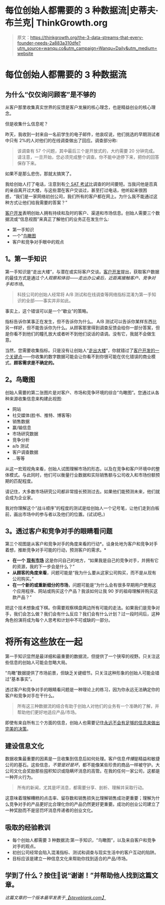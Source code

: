# 每位创始人都需要的 3 种数据流|史蒂夫·布兰克| ThinkGrowth.org

> 原文：<https://thinkgrowth.org/the-3-data-streams-that-every-founder-needs-2a883a310dfe?utm_source=wanqu.co&utm_campaign=Wanqu+Daily&utm_medium=website>



# 每位创始人都需要的 3 种数据流

## 为什么“仅仅询问顾客”是不够的

从客户那里收集真实世界的反馈是客户发展的核心理念，也是精益创业的核心理念。

但是收集什么信息呢？

昨天，我收到一封来自一名前学生的电子邮件，他哀叹说，他们挑选的早期测试者中只有 2%的人对他们的在线调查做出了回应。调查部分称:

> 该调查有 57 个问题，其中最后三个是开放式的，大约需要 20 分钟完成。请注意，一旦开始，您必须完成整个调查。你不能中途停下来，把你的回答保存下来。

如果不是那么悲伤，那就太搞笑了。

我给创始人打了电话，注意到有[个 SAT 考试](http://www.collegeboard.com/student/testing/sat/about/SATI.html)比调查的时间要短。当我问他是否真的亲自离开过大楼，与这些潜在客户交谈过，甚至打过电话，他听起来很困惑，“我们是一家网络初创公司，我们所有的客户都在网上。为什么我不能通过这种方式让他们给我需要的答案？”

[客户开发](http://www.startuplessonslearned.com/2008/11/what-is-customer-development.html)表明创始人拥有持续和及时的客户、渠道和市场信息。创始人需要三个数据流或“信息视图”来真正了解他们的业务正在发生什么:

*   第一手知识
*   一个"[鸟瞰图](http://www.merriam-webster.com/dictionary/bird's-eye%20view)
*   客户和竞争对手眼中的观点

## **1。第一手知识**

第一手知识是“走出大楼”，与潜在或实际客户交谈。[客户开发](http://www.slideshare.net/sblank/customer-development-at-startup2startup)提出，获取客户数据的最佳方式是通过*个人观察和体验——走出办公桌后，近距离接触客户、竞争对手和市场*。

> 科技公司的创始人经常将 A/B 测试和在线调查等网络指标混淆为第一手知识的全部——事实并非如此。

事实上，这个错误可以是一个“歇业”的策略。

指标告诉你某事正在发生，但不告诉你为什么。 A/B 测试可以告诉你某样东西比另一样好，但不能告诉你为什么。从顾客那里得到调查反馈会给你一部分答案，但是你看不到他们的瞳孔放大或者听不到他们说话的语调。没有它，我就不会做生意。

当然，您需要收集指标。只是没有让创始人“[走出大楼](https://steveblank.com/2009/03/20/supermac-war-story-2-facts-exist-outside-the-building-opinions-reside-within-%E2%80%93-so-get-the-hell-outside-the-building/)”，你就错过了[客户开发的一个关键点](https://steveblank.com/2009/11/16/times-square-strategy-session-web-startups-and-customer-development/)——你收集的数字数据可能会让你看不到你很可能在优化错误的商业模式。**顾客需求是不确定的。**

## **2。鸟瞰图**

创始人需要的第二张图片是对客户、市场和竞争环境的综合“鸟瞰图”。您通过从各种来源收集信息来构建此视图:

*   网站
*   社交媒体(脸书、推特、博客等)
*   销售数据
*   赢/输信息
*   市场研究数据
*   竞争分析
*   a/b 测试
*   客户调查数据
*   …等等

从这一宏观视角来看，创始人试图理解市场的形态，以及在竞争和客户环境中的整体模式。与此同时，他们可以衡量行业数据和实际销售额与公司收入和市场份额预期的匹配程度。

请记住，大多数市场研究公司都非常擅长预测过去。如果他们能预测未来，他们就会成为企业家。

我对你理解这个“战斗顺序”的程度的测试是给创始人一个记号笔，让他们走到白板前，画出市场中的参与者以及他们的位置。(试试吧。)

## **3。透过客户和竞争对手的眼睛看问题**

第三个视图是从客户和竞争对手的角度来看的行动*。设身处地为客户和竞争对手着想，推断竞争对手可能的行动，预测客户的需求。*

*   **在一个** [**现有市场**](https://steveblank.com/2009/09/10/customer-development-manifesto-part-4/) 这是你问自己的地方，“如果我是自己的竞争对手，并拥有它的资源，我的下一步会是什么？”
*   **从顾客的角度来看**，问题可能是“我为什么要从这家公司购买，而不是从现有公司购买。”
*   **在一个新的或重新细分的市场**，问题可能是“为什么会有很多早期用户使用这个应用程序、网站或购买这个产品？我该如何让我 90 岁的祖母理解并购买这款产品？”

把这个技术想象成下棋。你需要观察棋盘两边所有可能的走法。如果我们是竞争对手，我们会怎么做？我们会有什么反应？我们会有什么计划？过一段时间后，这种角色扮演将成为每个人思考和计划中不可或缺的一部分。

# **将所有这些放在一起**

第一手知识显然是最详细和最重要的数据流，但提供了一个狭窄的视野。只关注这些信息的创始人可能会忽略大局。

“鸟瞰”数据提供了市场前景，但缺乏关键细节。只关注这种形象的创始人可能会错过“基本事实”。

透过客户和竞争对手的眼睛看问题是一种理论上的练习，因为你永远无法确定你的客户和竞争对手在干什么。

> 所有这三种数据流的结合有助于创始人对他们的业务有一个准确的了解，并帮助他们更好地适应产品/市场。

即使有来自所有三个方面的信息，创始人也需要记住[永远不会有足够的信息来做出完美的决策](https://steveblank.com/2009/04/22/killing-innovation-with-corner-cases/)。

## **建设信息文化**

数据收集最重要的因素是一旦收集到信息后如何处理。客户信息*传播*是精益和敏捷公司的基石。这些信息，*不管是好是坏*，都不能像某些珍贵的商品一样被守护。大公司文化会奖励那些囤积知识或隐瞒坏消息的高管。在我的任何一家公司，这都是一种开火行为。

> 所有的新闻，尤其是坏消息，都需要分享、剖析、理解并采取行动。

这意味着理解糟糕的点击率、留存数和销售损失比理解销售成功更重要；理解为什么竞争对手的产品更好比合理化你的产品仍然更好更重要。成功的创业公司建立了一种奖励而不是惩罚坏消息传递者的创业文化。

## **吸取的经验教训**

*   每个创始人都需要 3 种数据流:第一手知识，“鸟瞰图”，以及来自客户和竞争对手的观点。
*   初创公司经常会陷入混淆指标、测试和调查与现实生活中的客户互动的陷阱。
*   目标应该是建立一种信息文化来帮助你找到适合的产品/市场。

## 学到了什么？按住👏说“谢谢！”并帮助他人找到这篇文章。

*这篇文章的一个版本最早发表于*[*【steveblank.com】*](https://steveblank.com/2009/12/17/building-a-company-with-customer-data-metrics-are-not-enough/)

